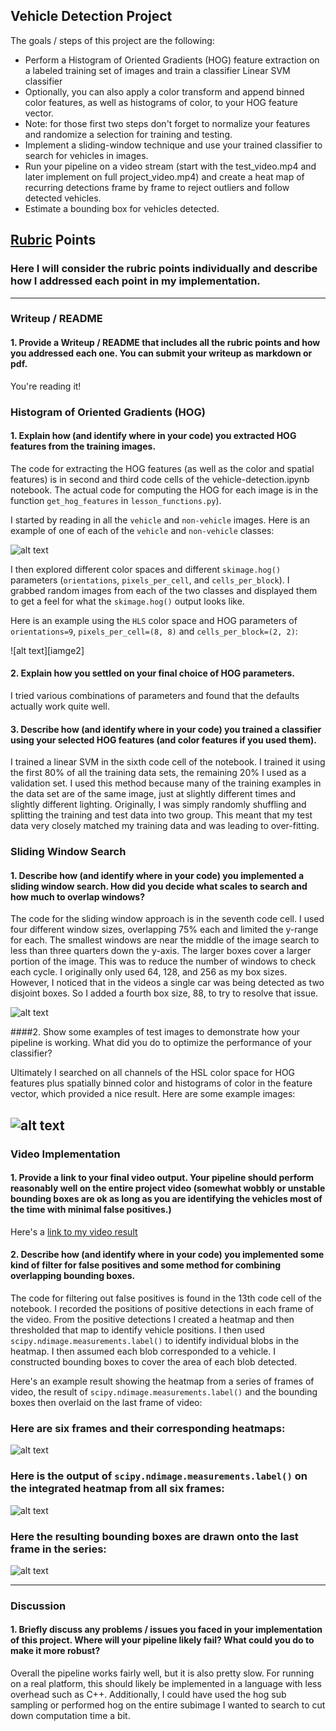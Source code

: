  ## Vehicle Detection Project

The goals / steps of this project are the following:

* Perform a Histogram of Oriented Gradients (HOG) feature extraction on a labeled training set of images and train a classifier Linear SVM classifier
* Optionally, you can also apply a color transform and append binned color features, as well as histograms of color, to your HOG feature vector. 
* Note: for those first two steps don't forget to normalize your features and randomize a selection for training and testing.
* Implement a sliding-window technique and use your trained classifier to search for vehicles in images.
* Run your pipeline on a video stream (start with the test_video.mp4 and later implement on full project_video.mp4) and create a heat map of recurring detections frame by frame to reject outliers and follow detected vehicles.
* Estimate a bounding box for vehicles detected.

[//]: # (Image References)
[image1]: ./examples/car_not_car.png
[image2]: ./examples/HOG_example.jpg
[image3]: ./examples/sliding_windows.png
[image4]: ./examples/sliding_window.png
[image5]: ./examples/bboxes_and_heat.png
[image6]: ./examples/labels_map.png
[image7]: ./examples/output_bboxes.png
[video1]: ./project_video.mp4

## [Rubric](https://review.udacity.com/#!/rubrics/513/view) Points
### Here I will consider the rubric points individually and describe how I addressed each point in my implementation.  

---
### Writeup / README

#### 1. Provide a Writeup / README that includes all the rubric points and how you addressed each one.  You can submit your writeup as markdown or pdf.  

You're reading it!

### Histogram of Oriented Gradients (HOG)

#### 1. Explain how (and identify where in your code) you extracted HOG features from the training images.

The code for extracting the HOG features (as well as the color and spatial features) is in second and third code cells of the vehicle-detection.ipynb notebook. The actual code for computing the HOG for each image is in the function `get_hog_features` in `lesson_functions.py`).  

I started by reading in all the `vehicle` and `non-vehicle` images.  Here is an example of one of each of the `vehicle` and `non-vehicle` classes:

![alt text][image1]

I then explored different color spaces and different `skimage.hog()` parameters (`orientations`, `pixels_per_cell`, and `cells_per_block`).  I grabbed random images from each of the two classes and displayed them to get a feel for what the `skimage.hog()` output looks like.

Here is an example using the `HLS` color space and HOG parameters of `orientations=9`, `pixels_per_cell=(8, 8)` and `cells_per_block=(2, 2)`:

![alt text][iamge2]

#### 2. Explain how you settled on your final choice of HOG parameters.

I tried various combinations of parameters and found that the defaults actually work quite well.

#### 3. Describe how (and identify where in your code) you trained a classifier using your selected HOG features (and color features if you used them).

I trained a linear SVM in the sixth code cell of the notebook. I trained it using the first 80% of all the training data sets, the remaining 20% I used as a validation set. I used this method because many of the training examples in the data set are of the same image, just at slightly different times and slightly different lighting. Originally, I was simply randomly shuffling and splitting the training and test data into two group. This meant that my test data very closely matched my training data and was leading to over-fitting. 

### Sliding Window Search

#### 1. Describe how (and identify where in your code) you implemented a sliding window search.  How did you decide what scales to search and how much to overlap windows?

The code for the sliding window approach is in the seventh code cell. I used four different window sizes, overlapping 75% each and limited the y-range for each. The smallest windows are near the middle of the image search to less than three quarters down the y-axis. The larger boxes cover a larger portion of the image. This was to reduce the number of windows to check each cycle. I originally only used 64, 128, and 256 as my box sizes. However, I noticed that in the videos a single car was being detected as two disjoint boxes. So I added a fourth box size, 88, to try to resolve that issue.

![alt text][image3]

####2. Show some examples of test images to demonstrate how your pipeline is working.  What did you do to optimize the performance of your classifier?

Ultimately I searched on all channels of the HSL color space for HOG features plus spatially binned color and histograms of color in the feature vector, which provided a nice result.  Here are some example images:

![alt text][image4]
---

### Video Implementation

#### 1. Provide a link to your final video output.  Your pipeline should perform reasonably well on the entire project video (somewhat wobbly or unstable bounding boxes are ok as long as you are identifying the vehicles most of the time with minimal false positives.)
Here's a [link to my video result](./output.mp4)


#### 2. Describe how (and identify where in your code) you implemented some kind of filter for false positives and some method for combining overlapping bounding boxes.

The code for filtering out false positives is found in the 13th code cell of the notebook. I recorded the positions of positive detections in each frame of the video.  From the positive detections I created a heatmap and then thresholded that map to identify vehicle positions.  I then used `scipy.ndimage.measurements.label()` to identify individual blobs in the heatmap.  I then assumed each blob corresponded to a vehicle.  I constructed bounding boxes to cover the area of each blob detected.  

Here's an example result showing the heatmap from a series of frames of video, the result of `scipy.ndimage.measurements.label()` and the bounding boxes then overlaid on the last frame of video:

### Here are six frames and their corresponding heatmaps:

![alt text][image5]

### Here is the output of `scipy.ndimage.measurements.label()` on the integrated heatmap from all six frames:
![alt text][image6]

### Here the resulting bounding boxes are drawn onto the last frame in the series:
![alt text][image7]

---

### Discussion

#### 1. Briefly discuss any problems / issues you faced in your implementation of this project.  Where will your pipeline likely fail?  What could you do to make it more robust?

Overall the pipeline works fairly well, but it is also pretty slow. For running on a real platform, this should likely be implemented in a language with less overhead such as C++. Additionally, I could have used the hog sub sampling or performed hog on the entire subimage I wanted to search to cut down computation time a bit.

